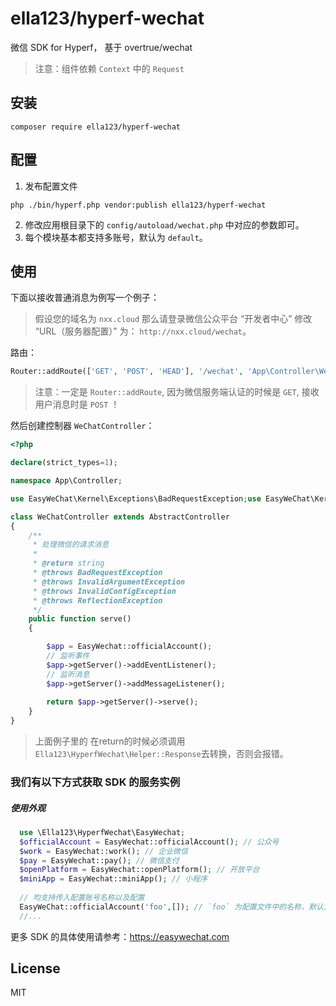 # ella123/hyperf-wechat

微信 SDK for Hyperf， 基于 overtrue/wechat

> 注意：组件依赖 `Context` 中的 `Request`

## 安装

```shell script
composer require ella123/hyperf-wechat
```

## 配置

1. 发布配置文件

```shell script
php ./bin/hyperf.php vendor:publish ella123/hyperf-wechat
```

2. 修改应用根目录下的 `config/autoload/wechat.php` 中对应的参数即可。
3. 每个模块基本都支持多账号，默认为 `default`。

## 使用

下面以接收普通消息为例写一个例子：
> 假设您的域名为 `nxx.cloud` 那么请登录微信公众平台 “开发者中心” 修改 “URL（服务器配置）” 为： `http://nxx.cloud/wechat`。

路由：

```php
Router::addRoute(['GET', 'POST', 'HEAD'], '/wechat', 'App\Controller\WeChatController@serve');
```

> 注意：一定是 `Router::addRoute`, 因为微信服务端认证的时候是 `GET`, 接收用户消息时是 `POST` ！

然后创建控制器 `WeChatController`：

```php
<?php

declare(strict_types=1);

namespace App\Controller;

use EasyWeChat\Kernel\Exceptions\BadRequestException;use EasyWeChat\Kernel\Exceptions\InvalidArgumentException;use EasyWeChat\Kernel\Exceptions\InvalidConfigException;use Ella123\HyperfWechat\EasyWechat;use ReflectionException;

class WeChatController extends AbstractController
{
    /**
     * 处理微信的请求消息
     *
     * @return string
     * @throws BadRequestException
     * @throws InvalidArgumentException
     * @throws InvalidConfigException
     * @throws ReflectionException
     */
    public function serve()
    {

        $app = EasyWechat::officialAccount();
        // 监听事件
        $app->getServer()->addEventListener();
        // 监听消息
        $app->getServer()->addMessageListener();
        
        return $app->getServer()->serve();
    }
}
```

> 上面例子里的 在return的时候必须调用``Ella123\HyperfWechat\Helper::Response``去转换，否则会报错。

### 我们有以下方式获取 SDK 的服务实例

##### 使用外观

```php
  use \Ella123\HyperfWechat\EasyWechat;
  $officialAccount = EasyWechat::officialAccount(); // 公众号
  $work = EasyWechat::work(); // 企业微信
  $pay = EasyWechat::pay(); // 微信支付
  $openPlatform = EasyWechat::openPlatform(); // 开放平台
  $miniApp = EasyWechat::miniApp(); // 小程序
  
  // 均支持传入配置账号名称以及配置
  EasyWeChat::officialAccount('foo',[]); // `foo` 为配置文件中的名称，默认为 `default`。`[]` 可覆盖账号配置
  //...
```

更多 SDK 的具体使用请参考：https://easywechat.com

## License

MIT